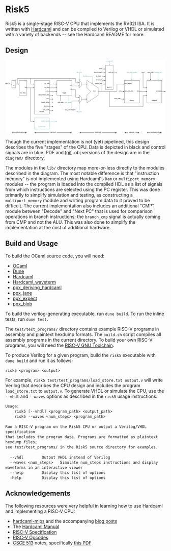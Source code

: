 
# Risk5
Risk5 is a single-stage RISC-V CPU that implements the RV32I ISA. It is written with [Hardcaml](https://github.com/janestreet/hardcaml) and can be compiled to Verilog or VHDL or simulated with a variety of backends -- see the Hardcaml README for more.

## Design
![risk5-design](https://github.com/AjayMT/risk5/raw/master/diagram/diagram.png)

Though the current implementation is not (yet) pipelined, this design describes the five "stages" of the CPU. Data is depicted in black and control signals are in blue. PDF and [tgif](http://bourbon.usc.edu/tgif/) .obj versions of the design are in the `diagram/` directory.

The modules in the `lib/` directory map more-or-less directly to the modules described in the diagram. The most notable difference is that "instruction memory" is not implemented using Hardcaml's `Ram` or `multiport_memory` modules -- the program is loaded into the compiled HDL as a list of signals from which instructions are selected using the PC register. This was done primarily to simplify simulation and testing, as constructing a `multiport_memory` module and writing program data to it proved to be difficult. The current implementation also includes an additional "CMP" module between "Decode" and "Next PC" that is used for comparison operations in branch instructions; the `branch_cmp` signal is actually coming from CMP and not the ALU. This was also done to simplify the implementation at the cost of additional hardware.

## Build and Usage
To build the OCaml source code, you will need:
- [OCaml](https://ocaml.org)
- [Dune](https://dune.build)
- [Hardcaml](https://github.com/janestreet/hardcaml)
- [Hardcaml\_waveterm](https://github.com/janestreet/hardcaml_waveterm)
- [ppx\_deriving\_hardcaml](https://github.com/janestreet/ppx_deriving_hardcaml)
- [ppx\_jane](https://github.com/janestreet/ppx_jane)
- [ppx\_expect](https://github.com/janestreet/ppx_expect)
- [ppx\_blob](https://github.com/johnwhitington/ppx_blob)

To build the verilog-generating executable, run `dune build`. To run the inline tests, run `dune test`.

The `test/test_programs/` directory contains example RISC-V programs in assembly and plaintext hexdump formats. The `build.sh` script compiles all assembly programs in the current directory. To build your own RISC-V programs, you will need the [RISC-V GNU Toolchain](https://github.com/riscv-collab/riscv-gnu-toolchain).

To produce Verilog for a given program, build the `risk5` executable with `dune build` and run it as follows:
```
risk5 <program> <output>
```

For example, `risk5 test/test_programs/load_store.txt output.v` will write Verilog that describes the CPU design and includes the program `load_store.txt` to `output.v`. To generate VHDL or simulate the CPU, use the `--vhdl` and `--waves` options as described in the `risk5` usage instructions:
```
Usage:
	risk5 [--vhdl] <program_path> <output_path>
	risk5 --waves <num_steps> <program_path>

Run a RISC-V program on the Risk5 CPU or output a Verilog/VHDL specification
that includes the program data. Programs are formatted as plaintext hexdump files;
see test/test_programs/ in the Risk5 source directory for examples.

  --vhdl 		Output VHDL instead of Verilog
  --waves <num_steps>	Simulate num_steps instructions and display waveforms in an interactive viewer
  --help 		Display this list of options
  -help 		Display this list of options
```

## Acknowledgements
The following resources were very helpful in learning how to use Hardcaml and implementing a RISC-V CPU:
- [hardcaml-mips](https://github.com/askvortsov1/hardcaml-mips) and the accompanying [blog posts](https://ceramichacker.com/blog/category/hardcaml-mips)
- The [Hardcaml Manual](https://github.com/janestreet/hardcaml/blob/master/docs/index.mdx)
- [RISC-V Specification](https://riscv.org/technical/specifications/)
- [RISC-V Opcodes](https://github.com/riscv/riscv-opcodes)
- [CSCE 513](https://passlab.github.io/CSCE513/) notes, specifically [this PDF](https://passlab.github.io/CSCE513/notes/lecture04_RISCV_ISA.pdf)
